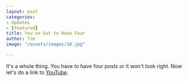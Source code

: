 ```yaml
---
layout: post
categories:
- Updates
- [featured]
title: You've Got to Have Four
author: Tim
image: "/assets/images/10.jpg"

---
```

It's a whole thing. You have to have four posts or it won't look right. Now let's do a link to [YouTube](https://www.youtube.com/ "YouTube").
